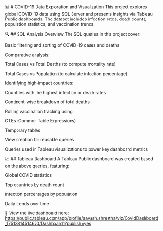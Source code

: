 📊 # COVID-19 Data Exploration and Visualization
This project explores global COVID-19 data using SQL Server and presents insights via Tableau Public dashboards. The dataset includes infection rates, death counts, population statistics, and vaccination trends.

🔍 ## SQL Analysis Overview
The SQL queries in this project cover:

Basic filtering and sorting of COVID-19 cases and deaths

Comparative analysis:

Total Cases vs Total Deaths (to compute mortality rate)

Total Cases vs Population (to calculate infection percentage)

Identifying high-impact countries:

Countries with the highest infection or death rates

Continent-wise breakdown of total deaths

Rolling vaccination tracking using:

CTEs (Common Table Expressions)

Temporary tables

View creation for reusable queries

Queries used in Tableau visualizations to power key dashboard metrics

📈 ## Tableau Dashboard
A Tableau Public dashboard was created based on the above queries, featuring:

Global COVID statistics

Top countries by death count

Infection percentages by population

Daily trends over time

🔗 View the live dashboard here: https://public.tableau.com/app/profile/aavash.shrestha/viz/CovidDashboard_17513814514670/Dashboard1?publish=yes
